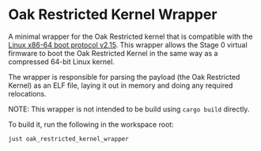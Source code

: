 # Oak Restricted Kernel Wrapper

A minimal wrapper for the Oak Restricted kernel that is compatible with the
[Linux x86-64 boot protocol v2.15](https://www.kernel.org/doc/html/v6.5/arch/x86/boot.html).
This wrapper allows the Stage 0 virtual firmware to boot the Oak Restricted
Kernel in the same way as a compressed 64-bit Linux kernel.

The wrapper is responsible for parsing the payload (the Oak Restricted Kernel)
as an ELF file, laying it out in memory and doing any required relocations.

NOTE: This wrapper is not intended to be build using `cargo build` directly.

To build it, run the following in the workspace root:

```bash
just oak_restricted_kernel_wrapper
```
